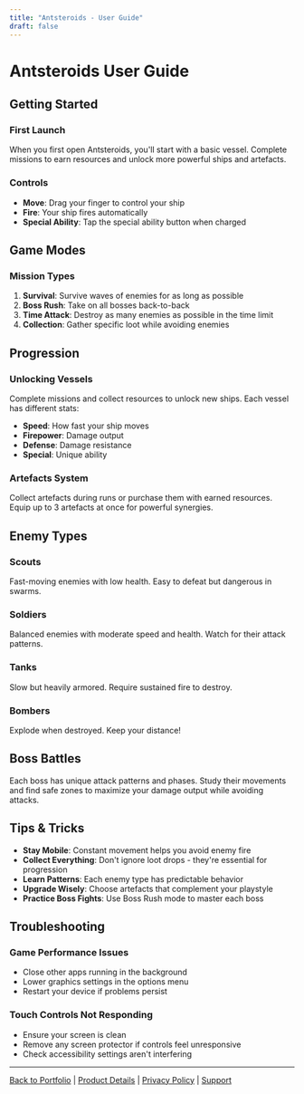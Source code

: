 ```yaml
---
title: "Antsteroids - User Guide"
draft: false
---
```


# Antsteroids User Guide

## Getting Started

### First Launch
When you first open Antsteroids, you'll start with a basic vessel. Complete missions to earn resources and unlock more powerful ships and artefacts.

### Controls
- **Move**: Drag your finger to control your ship
- **Fire**: Your ship fires automatically
- **Special Ability**: Tap the special ability button when charged

## Game Modes

### Mission Types
1. **Survival**: Survive waves of enemies for as long as possible
2. **Boss Rush**: Take on all bosses back-to-back
3. **Time Attack**: Destroy as many enemies as possible in the time limit
4. **Collection**: Gather specific loot while avoiding enemies

## Progression

### Unlocking Vessels
Complete missions and collect resources to unlock new ships. Each vessel has different stats:
- **Speed**: How fast your ship moves
- **Firepower**: Damage output
- **Defense**: Damage resistance
- **Special**: Unique ability

### Artefacts System
Collect artefacts during runs or purchase them with earned resources. Equip up to 3 artefacts at once for powerful synergies.

## Enemy Types

### Scouts
Fast-moving enemies with low health. Easy to defeat but dangerous in swarms.

### Soldiers
Balanced enemies with moderate speed and health. Watch for their attack patterns.

### Tanks
Slow but heavily armored. Require sustained fire to destroy.

### Bombers
Explode when destroyed. Keep your distance!

## Boss Battles

Each boss has unique attack patterns and phases. Study their movements and find safe zones to maximize your damage output while avoiding attacks.

## Tips & Tricks

- **Stay Mobile**: Constant movement helps you avoid enemy fire
- **Collect Everything**: Don't ignore loot drops - they're essential for progression
- **Learn Patterns**: Each enemy type has predictable behavior
- **Upgrade Wisely**: Choose artefacts that complement your playstyle
- **Practice Boss Fights**: Use Boss Rush mode to master each boss

## Troubleshooting

### Game Performance Issues
- Close other apps running in the background
- Lower graphics settings in the options menu
- Restart your device if problems persist

### Touch Controls Not Responding
- Ensure your screen is clean
- Remove any screen protector if controls feel unresponsive
- Check accessibility settings aren't interfering

---

[Back to Portfolio](/rory-allen/portfolio/antsteroids/) | [Product Details](/rory-allen/antsteroids/product/) | [Privacy Policy](/rory-allen/antsteroids/privacy/) | [Support](/rory-allen/antsteroids/support/)
